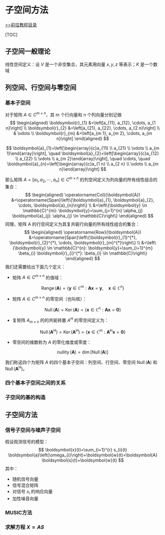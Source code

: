 # 子空间方法

[>>前往教程目录](guide-matrix.md)

[TOC]

## 子空间一般理论

线性空间定义：设 $V$ 是一个非空集合，其元素用向量 $x,y,z$ 等表示；$K$ 是一个数域



## 列空间、行空间与零空间

### **基本子空间**

对于矩阵 $A \in C^{m \times n}$，其 m 个行向量和 n 个列向量分别记做
$$
\begin{aligned} \boldsymbol{r}_{1} &=\left[a_{11}, a_{12}, \cdots, a_{1 n}\right] \\ \boldsymbol{r}_{2} &=\left[a_{21}, a_{22}, \cdots, a_{2 n}\right] \\ & \vdots \\ \boldsymbol{r}_{m} &=\left[a_{m 1}, a_{m 2}, \cdots, a_{m n}\right] \end{aligned}
$$

$$
\boldsymbol{a}_{1}=\left[\begin{array}{c}a_{11} \\ a_{21} \\ \vdots \\ a_{m 1}\end{array}\right], \quad \boldsymbol{a}_{2}=\left[\begin{array}{c}a_{12} \\ a_{22} \\ \vdots \\ a_{m 2}\end{array}\right], \quad \cdots, \quad \boldsymbol{a}_{n}=\left[\begin{array}{c}a_{1 n} \\ a_{2 n} \\ \vdots \\ a_{m n}\end{array}\right]
$$

那么矩阵 $A = [a_1,a_2,\cdots,a_n] \in C^{m \times n}$ 的列空间定义为列向量的所有线性组合的集合：
$$
\begin{aligned} \operatorname{Col}(\boldsymbol{A}) &=\operatorname{Span}\left\{\boldsymbol{a}_{1}, \boldsymbol{a}_{2}, \cdots, \boldsymbol{a}_{n}\right\} \\ &=\left\{\boldsymbol{y} \in \mathbb{C}^{m}: \boldsymbol{y}=\sum_{j=1}^{n} \alpha_{j} \boldsymbol{a}_{j}: \alpha_{j} \in \mathbb{C}\right\} \end{aligned}
$$
同理，矩阵 A 的行空间定义为其复共轭行向量的所有线性组合的集合：
$$
\begin{aligned} \operatorname{Row}(\boldsymbol{A}) &=\operatorname{Span}\left\{\boldsymbol{r}_{1}^{*}, \boldsymbol{r}_{2}^{*}, \cdots, \boldsymbol{r}_{m}^{*}\right\} \\ &=\left\{\boldsymbol{y} \in \mathbb{C}^{n}: \boldsymbol{y}=\sum_{i=1}^{m} \beta_{i} \boldsymbol{r}_{i}^{*}: \beta_{i} \in \mathbb{C}\right\} \end{aligned}
$$
我们还需要给出下面几个定义：

- 矩阵 $A \in C^{m \times n}$ 的值域：

$$
\operatorname{Range}(\boldsymbol{A})=\left\{\boldsymbol{y} \in \mathbb{C}^{m}: \boldsymbol{A} \boldsymbol{x}=\boldsymbol{y}, \quad \boldsymbol{x} \in \mathbb{C}^{n}\right\}
$$

- 矩阵 $A \in C^{m \times n}$ 的零空间（也叫核）：

$$
\operatorname{Null}(\boldsymbol{A})=\operatorname{Ker}(\boldsymbol{A})=\left\{\boldsymbol{x} \in \mathbb{C}^{n}: \boldsymbol{A} \boldsymbol{x}=\mathbf{0}\right\}
$$

- 复矩阵 $A_{m \times n}$ 的的共轭转置 $A^H$ 的零空间定义为：

$$
\operatorname{Null}\left(\boldsymbol{A}^{\mathrm{H}}\right)=\operatorname{Ker}\left(\boldsymbol{A}^{\mathrm{H}}\right)=\left\{\boldsymbol{x} \in \mathbb{C}^{m}: \boldsymbol{A}^{\mathrm{H}} \boldsymbol{x}=\mathbf{0}\right\}
$$

- 零空间的维数称为 $A$ 的零化维度或零度：

$$
\operatorname{nullity}(\boldsymbol{A})=\operatorname{dim}[\operatorname{Null}(\boldsymbol{A})]
$$

我们称这四个为矩阵 $A$ 的四个基本子空间：列空间、行空间、零空间 $\operatorname{Null}(\boldsymbol{A})$ 和 $\operatorname{Null}(\boldsymbol{A}^{\mathrm{H}})$。

### 四个基本子空间之间的关系

### 子空间的基的构造







## 子空间方法

### 信号子空间与噪声子空间

假设观测信号的模型：
$$
\boldsymbol{x}(t)=\sum_{i=1}^{r} s_{i}(t) \boldsymbol{a}\left(\omega_{i}\right)+\boldsymbol{w}(t)=\boldsymbol{A} \boldsymbol{s}(t)+\boldsymbol{w}(t)
$$
其中：

- 随机信号向量
- 信号混合矩阵
- 对信号 $s_i$ 的响应向量
- 加性噪音向量

### MUSIC方法

### 求解方程 $X = AS$













